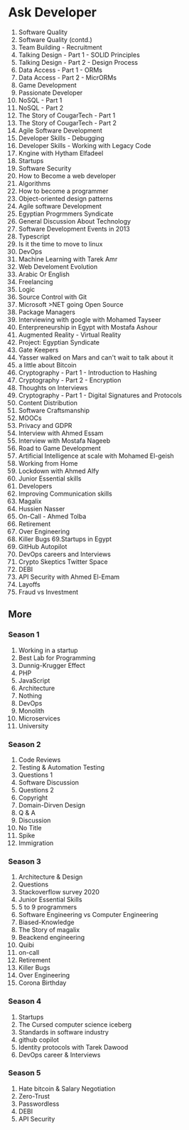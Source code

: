 # Ask Developer
1. Software Quality 
2. Software Quality (contd.)
3. Team Building - Recruitment 
4. Talking Design - Part 1 - SOLID Principles 
5. Talking Design - Part 2 - Design Process 
6. Data Access - Part 1 - ORMs 
7. Data Access - Part 2 - MicrORMs 
8. Game Development 
9. Passionate Developer
10. NoSQL - Part 1 
11. NoSQL - Part 2 
12. The Story of CougarTech - Part 1
13. The Story of CougarTech - Part 2
14. Agile Software Development 
15. Developer Skills - Debugging 
16. Developer Skills - Working with Legacy Code 
17. Kngine with Hytham Elfadeel 
18. Startups 
19. Software Security 
20. How to Become a web developer
21. Algorithms 
22. How to become a programmer 
23. Object-oriented design patterns 
24. Agile software Development
25. Egyptian Progrmmers Syndicate 
26. General Discussion About Technology 
27. Software Development Events in 2013 
28. Typescript 
29. Is it the time to move to linux 
30. DevOps 
31. Machine Learning with Tarek Amr 
32. Web Develoment Evolution
33. Arabic Or English 
34. Freelancing 
35. Logic 
36. Source Control with Git 
37. Microsoft >NET going Open Source 
38. Package Managers 
39. Interviewing with google with Mohamed Tayseer
40. Enterpreneurship in Egypt with Mostafa Ashour 
41. Augmented Reality - Virtual Reality 
42. Project: Egyptian Syndicate 
43. Gate Keepers 
44. Yasser walked on Mars and can't wait to talk about it 
45. a little about Bitcoin 
46. Cryptography - Part 1 - Introduction to Hashing
47. Cryptography - Part 2 - Encryption
48. Thoughts on Interviews 
49. Cryptography - Part 1 - Digital Signatures and Protocols 
50. Content Distribution
51. Software Craftsmanship 
52. MOOCs 
53. Privacy and GDPR
54. Interview with Ahmed Essam 
55. Interview with Mostafa Nageeb 
56. Road to Game Development 
57. Artificial Intelligence at scale with Mohamed El-geish
58. Working from Home 
59. Lockdown with Ahmed Alfy 
60. Junior Essential skills
61. Developers 
62. Improving Communication skills 
63. Magalix
64. Hussien Nasser
65. On-Call - Ahmed Tolba 
66. Retirement 
67. Over Engineering 
68. Killer Bugs 
69.Startups in Egypt 
70. GitHub Autopilot 
71. DevOps careers and Interviews 
72. Crypto Skeptics Twitter Space 
73. DEBI 
74. API Security with Ahmed El-Emam 
75. Layoffs 
76. Fraud vs Investment 


## More
### Season 1 
1. Working in a startup 
2. Best Lab for Programming 
3. Dunnig-Krugger Effect 
4. PHP 
5. JavaScript 
6. Architecture
7. Nothing 
8. DevOps 
9. Monolith 
10. Microservices 
11. University 
### Season 2 
1. Code Reviews 
2. Testing & Automation Testing 
3. Questions 1 
4. Software Discussion
5. Questions 2 
6. Copyright 
7. Domain-Dirven Design 
8. Q & A 
9. Discussion
10. No Title 
11. Spike 
12. Immigration
### Season 3 
1. Architecture & Design 
2. Questions 
3. Stackoverflow survey 2020
4. Junior Essential Skills 
5. 5 to 9 programmers 
6. Software Engineering vs Computer Engineering 
7. Biased-Knowledge 
8. The Story of magalix 
9. Beackend engineering 
10. Quibi 
11. on-call 
12. Retirement 
13. Killer Bugs
14. Over Engineering 
15. Corona Birthday 
### Season 4 
1. Startups 
2. The Cursed computer science iceberg 
3. Standards in software industry 
4. github copilot 
5. Identity protocols with Tarek Dawood 
6. DevOps career & Interviews 
### Season 5 
1. Hate bitcoin & Salary Negotiation
2. Zero-Trust 
3. Passwordless 
4. DEBI 
5. API Security 
